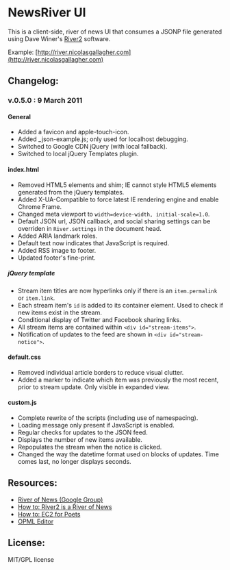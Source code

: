 #  NewsRiver UI

This is a client-side, river of news UI that consumes a JSONP file generated using Dave Winer's [River2](http://newsriver.org/river2.html) software.

Example: [http://river.nicolasgallagher.com](http://river.nicolasgallagher.com)

## Changelog:

### v.0.5.0 : 9 March 2011

#### General
* Added a favicon and apple-touch-icon.
* Added _json-example.js; only used for localhost debugging.
* Switched to Google CDN jQuery (with local fallback).
* Switched to local jQuery Templates plugin.

#### index.html
* Removed HTML5 elements and shim; IE cannot style HTML5 elements generated from the jQuery templates.
* Added X-UA-Compatible to force latest IE rendering engine and enable Chrome Frame.
* Changed meta viewport to `width=device-width, initial-scale=1.0`.
* Default JSON url, JSON callback, and social sharing settings can be overriden in `River.settings` in the document head.
* Added ARIA landmark roles.
* Default text now indicates that JavaScript is required.
* Added RSS image to footer.
* Updated footer's fine-print.

##### jQuery template
* Stream item titles are now hyperlinks only if there is an `item.permalink` or `item.link`.
* Each stream item's `id` is added to its container element. Used to check if new items exist in the stream.
* Conditional display of Twitter and Facebook sharing links.
* All stream items are contained within `<div id="stream-items">`.
* Notification of updates to the feed are shown in `<div id="stream-notice">`.

#### default.css
* Removed individual article borders to reduce visual clutter.
* Added a marker to indicate which item was previously the most recent, prior to stream update. Only visible in expanded view.

#### custom.js
* Complete rewrite of the scripts (including use of namespacing).
* Loading message only present if JavaScript is enabled.
* Regular checks for updates to the JSON feed.
* Displays the number of new items available.
* Repopulates the stream when the notice is clicked.
* Changed the way the datetime format used on blocks of updates. Time comes last, no longer displays seconds.

## Resources:

* [River of News (Google Group)](http://groups.google.com/group/river-of-news)
* [How to: River2 is a River of News](http://newsriver.org/river2.html)
* [How to: EC2 for Poets](http://ec2.scripting.com/)
* [OPML Editor](http://editor.opml.org/)

## License:

MIT/GPL license